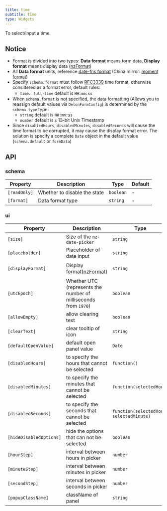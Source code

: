 ```yaml
---
title: time
subtitle: Time
type: Widgets
---
```


To select/input a time.

## Notice

- Format is divided into two types: **Data format** means form data, **Display format** means display data ([nzFormat](https://ng.ant.design/components/time-picker/en#api))
- All **Data format** units, reference [date-fns format](https://date-fns.org/v1.29.0/docs/format) (China mirror: [moment format](http://Momentjs.cn/docs/#/displaying/format/))
- Specify `schema.format` must follow [RFC3339](https://tools.ietf.org/html/rfc3339#section-5.6) time format, otherwise considered as a format error, default rules:
  - `time`、`full-time` default is `HH:mm:ss`
- When `schema.format` is not specified, the data formatting (Allows you to reassign default values via `DelonFormConfig`) is determined by the `schema.type` type:
  - `string` default is `HH:mm:ss`
  - `number` default is `x` 13-bit Unix Timestamp
- Since `disabledHours`, `disabledMinutes`, `disabledSeconds` will cause the time format to be corrupted, it may cause the display format error. The solution is specify a complete `Date` object in the default value (`schema.default` or `formData`)

## API

### schema

Property     | Description                  | Type      | Default
-------------|------------------------------|-----------|--------
`[readOnly]` | Whether to disable the state | `boolean` | -
`[format]`   | Data format type             | `string`  | -

### ui

Property     | Description                  | Type      | Default
-------------|------------------------------|-----------|--------
`[size]`        | Size of the `nz-date-picker`  | `string` | -
`[placeholder]` | Placeholder of date input | `string` | -
`[displayFormat]` | Display format([nzFormat](https://ng.ant.design/components/date-picker/en#api)) | `string` | `yyyy-MM-dd HH:mm:ss`
`[utcEpoch]` |Whether UTC (represents the number of milliseconds from `1970`) | `boolean` | `false`
`[allowEmpty]` | allow clearing text | `boolean` | `true`
`[clearText]` | clear tooltip of icon | `string` | `清除`
`[defaultOpenValue]` | default open panel value | `Date` | `new Date()`
`[disabledHours]` | to specify the hours that cannot be selected | `function()` | -
`[disabledMinutes]` | to specify the minutes that cannot be selected | `function(selectedHour)` | -
`[disabledSeconds]` | to specify the seconds that cannot be selected | `function(selectedHour, selectedMinute)` | -
`[hideDisabledOptions]` | hide the options that can not be selected | `boolean` | `false`
`[hourStep]` | interval between hours in picker | `number` | `1`
`[minuteStep]` | interval between minutes in picker | `number` | `1`
`[secondStep]` | interval between seconds in picker | `number` | `1`
`[popupClassName]` | className of panel | `string` | -
